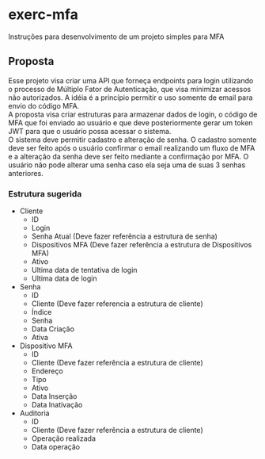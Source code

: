 # exerc-mfa
Instruções para desenvolvimento de um projeto simples para MFA

## Proposta
Esse projeto visa criar uma API que forneça endpoints para login utilizando o processo de Múltiplo Fator de Autenticação, que visa minimizar acessos não autorizados. A idéia é a princípio permitir o uso somente de email para envio do código MFA.\
A proposta visa criar estruturas para armazenar dados de login, o código de MFA que foi enviado ao usuário e que deve posteriormente gerar um token JWT para que o usuário possa acessar o sistema.\
O sistema deve permitir cadastro e alteração de senha. O cadastro somente deve ser feito após o usuário confirmar o email realizando um fluxo de MFA e a alteração da senha deve ser feito mediante a confirmação por MFA. O usuário não pode alterar uma senha caso ela seja uma de suas 3 senhas anteriores.

### Estrutura sugerida
- Cliente
    - ID
    - Login
    - Senha Atual (Deve fazer referência a estrutura de senha)
    - Dispositivos MFA (Deve fazer referência a estrutura de Dispositivos MFA)
    - Ativo
    - Ultima data de tentativa de login
    - Ultima data de login
- Senha
    - ID
    - Cliente (Deve fazer referencia a estrutura de cliente)
    - Índice
    - Senha
    - Data Criação
    - Ativa
- Dispositivo MFA
    - ID
    - Cliente (Deve fazer referência a estrutura de cliente)
    - Endereço
    - Tipo
    - Ativo
    - Data Inserção
    - Data Inativação
- Auditoria
    - ID
    - Cliente (Deve fazer referência a estrutura de cliente)
    - Operação realizada
    - Data operação

